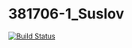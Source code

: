 # 381706-1_Suslov

[![Build Status](https://travis-ci.org/381706-1Suslov-Egor/381706-1_Suslov.svg?branch=master)](https://travis-ci.org/381706-1Suslov-Egor/381706-1_Suslov)